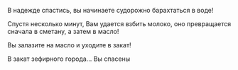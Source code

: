 В надежде спастись, вы начинаете судорожно барахтаться в воде!

Спустя несколько минут, Вам удается взбить молоко, оно превращается сначала в сметану, а затем в масло!

Вы залазите на масло и уходите в закат!

В закат зефирного города... Вы спасены